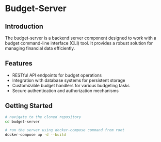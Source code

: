 # Budget-Server

## Introduction
The budget-server is a backend server component designed to work with a budget command-line interface (CLI) tool. It provides a robust solution for managing financial data efficiently.

## Features
- RESTful API endpoints for budget operations
- Integration with database systems for persistent storage
- Customizable budget handlers for various budgeting tasks
- Secure authentication and authorization mechanisms

## Getting Started
```sh
# navigate to the cloned repository
cd budget-server

# run the server using docker-compose command from root
docker-compose up -d --build
